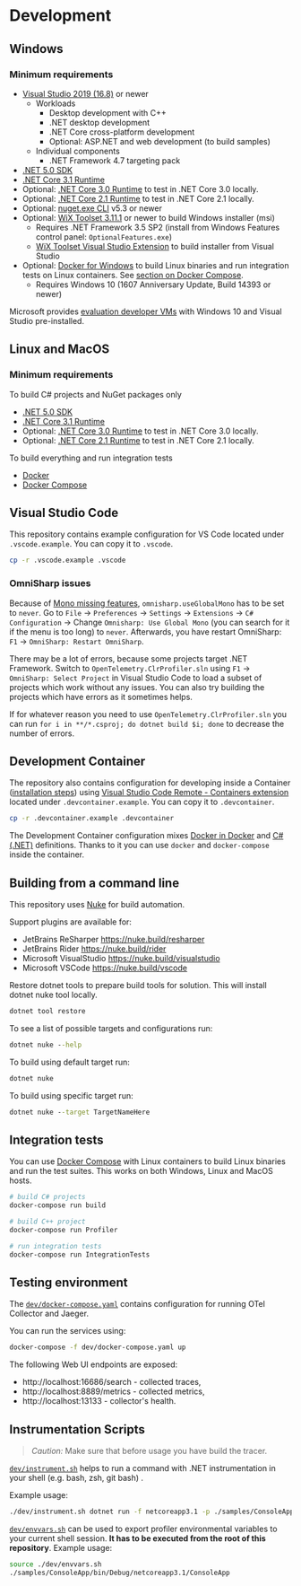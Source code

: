 # Development

## Windows

### Minimum requirements

- [Visual Studio 2019 (16.8)](https://visualstudio.microsoft.com/downloads/) or newer
  - Workloads
    - Desktop development with C++
    - .NET desktop development
    - .NET Core cross-platform development
    - Optional: ASP.NET and web development (to build samples)
  - Individual components
    - .NET Framework 4.7 targeting pack
- [.NET 5.0 SDK](https://dotnet.microsoft.com/download/dotnet/5.0)
- [.NET Core 3.1 Runtime](https://dotnet.microsoft.com/download/dotnet-core/3.1)
- Optional: [.NET Core 3.0 Runtime](https://dotnet.microsoft.com/download/dotnet-core/3.0) to test in .NET Core 3.0 locally.
- Optional: [.NET Core 2.1 Runtime](https://dotnet.microsoft.com/download/dotnet-core/2.1) to test in .NET Core 2.1 locally.
- Optional: [nuget.exe CLI](https://www.nuget.org/downloads) v5.3 or newer
- Optional: [WiX Toolset 3.11.1](http://wixtoolset.org/releases/) or newer to build Windows installer (msi)
  - Requires .NET Framework 3.5 SP2 (install from Windows Features control panel: `OptionalFeatures.exe`)
  - [WiX Toolset Visual Studio Extension](https://wixtoolset.org/releases/) to build installer from Visual Studio
- Optional: [Docker for Windows](https://docs.docker.com/docker-for-windows/) to build Linux binaries and run integration tests on Linux containers. See [section on Docker Compose](#building-and-running-tests-with-docker-compose).
  - Requires Windows 10 (1607 Anniversary Update, Build 14393 or newer)

Microsoft provides [evaluation developer VMs](https://developer.microsoft.com/en-us/windows/downloads/virtual-machines) with Windows 10 and Visual Studio pre-installed.

## Linux and MacOS

### Minimum requirements

To build C# projects and NuGet packages only
- [.NET 5.0 SDK](https://dotnet.microsoft.com/download/dotnet/5.0)
- [.NET Core 3.1 Runtime](https://dotnet.microsoft.com/download/dotnet-core/3.1)
- Optional: [.NET Core 3.0 Runtime](https://dotnet.microsoft.com/download/dotnet-core/3.0) to test in .NET Core 3.0 locally.
- Optional: [.NET Core 2.1 Runtime](https://dotnet.microsoft.com/download/dotnet-core/2.1) to test in .NET Core 2.1 locally.

To build everything and run integration tests
- [Docker](https://docs.docker.com/engine/install/)
- [Docker Compose](https://docs.docker.com/compose/install/)

## Visual Studio Code

This repository contains example configuration for VS Code located under `.vscode.example`. You can copy it to `.vscode`.

```sh
cp -r .vscode.example .vscode
```

### OmniSharp issues

Because of [Mono missing features](https://github.com/OmniSharp/omnisharp-vscode#note-about-using-net-5-sdks), `omnisharp.useGlobalMono` has to be set to `never`. Go to `File` -> `Preferences` -> `Settings` -> `Extensions` -> `C# Configuration` -> Change `Omnisharp: Use Global Mono` (you can search for it if the menu is too long) to `never`. Afterwards, you have restart OmniSharp: `F1` -> `OmniSharp: Restart OmniSharp`.

There may be a lot of errors, because some projects target .NET Framework. Switch to `OpenTelemetry.ClrProfiler.sln` using `F1` -> `OmniSharp: Select Project` in Visual Studio Code to load a subset of projects which work without any issues. You can also try building the projects which have errors as it sometimes helps.

If for whatever reason you need to use `OpenTelemetry.ClrProfiler.sln` you can run `for i in **/*.csproj; do dotnet build $i; done` to decrease the number of errors.

## Development Container

The repository also contains configuration for developing inside a Container ([installation steps](https://code.visualstudio.com/docs/remote/containers#_installation)) using [Visual Studio Code Remote - Containers extension](https://marketplace.visualstudio.com/items?itemName=ms-vscode-remote.remote-containers) located under `.devcontainer.example`. You can copy it to `.devcontainer`.

```sh
cp -r .devcontainer.example .devcontainer
```

The Development Container configuration mixes [Docker in Docker](https://github.com/microsoft/vscode-dev-containers/tree/master/containers/docker-in-docker) and [C# (.NET)](https://github.com/microsoft/vscode-dev-containers/tree/master/containers/dotnet) definitions. Thanks to it you can use `docker` and `docker-compose` inside the container.

## Building from a command line

This repository uses [Nuke](https://nuke.build/) for build automation.

Support plugins are available for:
   - JetBrains ReSharper        https://nuke.build/resharper
   - JetBrains Rider            https://nuke.build/rider
   - Microsoft VisualStudio     https://nuke.build/visualstudio
   - Microsoft VSCode           https://nuke.build/vscode

Restore dotnet tools to prepare build tools for solution. This will install dotnet nuke tool locally.

```cmd
dotnet tool restore
```

To see a list of possible targets and configurations run:

```cmd
dotnet nuke --help
```

To build using default target run:

```cmd
dotnet nuke
```

To build using specific target run:

```cmd
dotnet nuke --target TargetNameHere
```

## Integration tests

You can use [Docker Compose](https://docs.docker.com/compose/) with Linux containers to build Linux binaries and run the test suites. This works on both Windows, Linux and MacOS hosts.

```bash
# build C# projects
docker-compose run build

# build C++ project
docker-compose run Profiler

# run integration tests
docker-compose run IntegrationTests
```

## Testing environment

The [`dev/docker-compose.yaml`](../dev/docker-compose.yaml) contains configuration for running OTel Collector and Jaeger.

You can run the services using:

```sh
docker-compose -f dev/docker-compose.yaml up
```

The following Web UI endpoints are exposed:
- http://localhost:16686/search - collected traces,
- http://localhost:8889/metrics - collected metrics,
- http://localhost:13133 - collector's health.

## Instrumentation Scripts

> *Caution:* Make sure that before usage you have build the tracer.

[`dev/instrument.sh`](../dev/instrument.sh) helps to run a command with .NET instrumentation in your shell (e.g. bash, zsh, git bash) .

Example usage:

```sh
./dev/instrument.sh dotnet run -f netcoreapp3.1 -p ./samples/ConsoleApp/ConsoleApp.csproj
```

 [`dev/envvars.sh`](../dev/envvars.sh) can be used to export profiler environmental variables to your current shell session. **It has to be executed from the root of this repository**. Example usage:

 ```sh
 source ./dev/envvars.sh
 ./samples/ConsoleApp/bin/Debug/netcoreapp3.1/ConsoleApp
 ```
